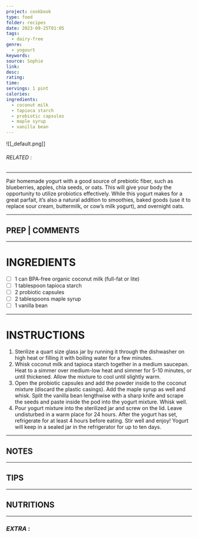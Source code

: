 ```yaml
---
project: cookbook
type: food
folder: recipes
date: 2023-09-25T01:05
tags:
  - dairy-free
genre:
  - yogourt
keywords: 
source: Sophie
link: 
desc: 
rating: 
time: 
servings: 1 pint
calories: 
ingredients:
  - coconut milk
  - tapioca starch
  - probiotic capsules
  - maple syrup
  - vanilla bean
---
```


![[_default.png]]
###### *RELATED* : 
---
Pair homemade yogurt with a good source of prebiotic fiber, such as blueberries, apples, chia seeds, or oats. This will give your body the opportunity to utilize probiotics effectively. While this yogurt makes for a great parfait, it’s also a natural addition to smoothies, baked goods (use it to replace sour cream, buttermilk, or cow’s milk yogurt), and overnight oats.

---
## PREP | COMMENTS



---
# INGREDIENTS

- [ ] 1 can BPA-free organic coconut milk (full-fat or lite) 
- [ ] 1 tablespoon tapioca starch
- [ ] 2 probiotic capsules 
- [ ] 2 tablespoons maple syrup
- [ ] 1 vanilla bean

---
# INSTRUCTIONS

1. Sterilize a quart size glass jar by running it through the dishwasher on high heat or filling it with boiling water for a few minutes.
2. Whisk coconut milk and tapioca starch together in a medium saucepan. Heat to a simmer over medium-low heat and simmer for 5-10 minutes, or until thickened. Allow the mixture to cool until slightly warm.
3. Open the probiotic capsules and add the powder inside to the coconut mixture (discard the plastic casings). Add the maple syrup as well and whisk. Split the vanilla bean lengthwise with a sharp knife and scrape the seeds and paste inside the pod into the yogurt mixture. Whisk well.
4. Pour yogurt mixture into the sterilized jar and screw on the lid. Leave undisturbed in a warm place for 24 hours. After the yogurt has set, refrigerate for at least 4 hours before eating. Stir well and enjoy! Yogurt will keep in a sealed jar in the refrigerator for up to ten days.

---
## NOTES



---
## TIPS



---
## NUTRITIONS



---
### *EXTRA* :



